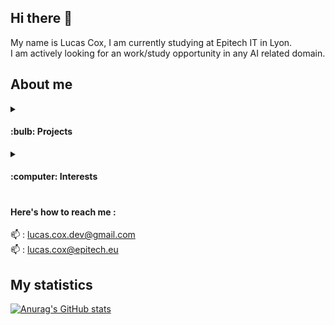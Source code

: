 ## Hi there 👋

My name is Lucas Cox, I am currently studying at Epitech IT in Lyon.\
I am actively looking for an work/study opportunity in any AI related domain.


## About me

<details>
  <summary><h4>:bulb: Projects</h4></summary>
  <div>Here are some of the projects I've been working on this year :</br>
  ● <a href="https://github.com/Lucas-COX/Wolfram">Wolfram</a></br>
  ● <a href="https://github.com/Lucas-COX/ImageCompressor">Image Compressor</a></br>
  ● <a href="https://github.com/Lucas-COX/AREA">Area</a></br>
   </div>
</details>
<details>
  <summary><h4>:computer: Interests<h4></summary>
    <div>I am really interested in functional 🔢 technologies and artificial intelligence development 🤖.</br>
    Python and Haskell are the two languages I'm working on the most for now.</br>
    </div>
</details>
 
<h4> Here's how to reach me :</h4>

:mailbox: : lucas.cox.dev@gmail.com\
:mailbox: : lucas.cox@epitech.eu


## My statistics

[![Anurag's GitHub stats](https://github-readme-stats.vercel.app/api?username=Lucas-COX&count_private=true&show_icons=true)](https://github.com/anuraghazra/github-readme-stats)
